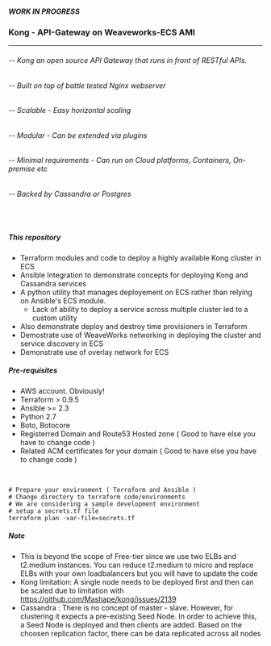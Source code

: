 ##### WORK IN PROGRESS
### Kong - API-Gateway on Weaveworks-ECS AMI
---  


###### -- Kong an open source API Gateway that runs in front of RESTful APIs.
###### -- Built on top of battle tested Nginx webserver
###### -- Scalable - Easy horizontal scaling 
###### -- Modular - Can be extended via plugins 
###### -- Minimal requirements - Can run on Cloud platforms, Containers, On-premise etc
###### -- Backed by Cassandra or Postgres

<br />

##### This repository 
- Terraform modules and code to deploy a highly available Kong cluster in ECS 
- Ansible Integration to demonstrate concepts for deploying Kong and Cassandra services
- A python utility that manages deployement on ECS rather than relying on Ansible's ECS module. 
  -  Lack of ability to deploy a service across multiple cluster led to a custom utility
- Also demonstrate deploy and destroy time provisioners in Terraform 
- Demostrate use of WeaveWorks networking in deploying the cluster and service discovery in ECS 
- Demonstrate use of overlay network for ECS 
 

##### Pre-requisites 
- AWS account. Obviously!
- Terraform > 0.9.5 
- Ansible >= 2.3 
- Python 2.7 
- Boto, Botocore
- Registerred Domain and Route53 Hosted zone ( Good to have else you have to change code )
- Related ACM certificates for your domain ( Good to have else you have to change code )

<br />

```shell
# Prepare your environment ( Terraform and Ansible ) 
# Change directory to terraform code/environments
# We are considering a sample development environment 
# setup a secrets.tf file
terraform plan -var-file=secrets.tf
```


##### Note 
- This is beyond the scope of Free-tier since we use two ELBs and t2.medium instances. You can reduce t2.medium to micro and replace ELBs with your own loadbalancers but you will have to update the code 
- Kong limitation: A single node needs to be deployed first and then can be scaled due to limitation with https://github.com/Mashape/kong/issues/2139
- Cassandra : There is no concept of master - slave. However, for clustering it expects a pre-existing Seed Node. In order to achieve this, a Seed Node is deployed and then clients are added. Based on the choosen replication factor, there can be data replicated across all nodes
 

